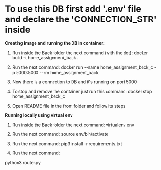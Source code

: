 # To use this DB first add '.env' file and declare the 'CONNECTION_STR' inside

**Creating image and running the DB in container:**

1. Run inside the Back folder the next command (with the dot):
docker build -t home_assignment_back . 

2. Run the next command:
docker run --name home_assignment_back_c -p 5000:5000 --rm home_assignment_back

3. Now there is a connection to DB and it's running on port 5000

4. To stop and remove the container just run this command:
docker stop home_assignment_back_c

5. Open README file in the front folder and follow its steps


**Running locally using virtual env**

1. Run inside the Back folder the next command:
virtualenv env

2. Run the next command:
source env/bin/activate

3. Run the next command:
pip3 install -r requirements.txt

4. Run the next command:

python3 router.py